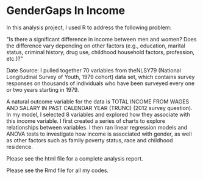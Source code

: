 # GenderGaps In Income
In this analysis project, I used R to address the following problem:

"Is there a significant difference in income between men and women? 
Does the difference vary depending on other factors (e.g., education, marital status, criminal history, drug use, childhood household factors, profession, etc.)?"

Date Source: I pulled together 70 variables from theNLSY79 (National Longitudinal Survey of Youth, 1979 cohort) data set, which contains survey responses on thousands of individuals who have been surveyed every one or two years starting in 1979.

A natural outcome variable for the data is TOTAL INCOME FROM WAGES AND SALARY IN PAST CALENDAR YEAR (TRUNC) (2012 survey question). In my model, I selected 8 variables and explored how they associate with this income variable. I first created a series of charts to explore relationships between variables. I then ran linear regression models and ANOVA tests to investigate how income is associated with gender, as well as other factors such as family poverty status, race and childhood residence. 

Please see the html file for a complete analysis report.

Please see the Rmd file for all my codes. 
